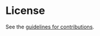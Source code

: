 # License

See the
[guidelines for contributions](https://github.com/chucklever/i-d-comp-stor-reqs/blob/master/CONTRIBUTING.md).
